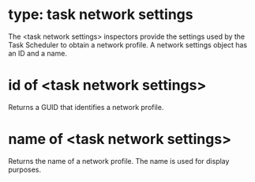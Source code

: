 # type: task network settings

The &lt;task network settings&gt; inspectors provide the settings used by the Task Scheduler to obtain a network profile. A network settings object has an ID and a name.

# id of &lt;task network settings&gt;

Returns a GUID that identifies a network profile.

# name of &lt;task network settings&gt;

Returns the name of a network profile. The name is used for display purposes.
